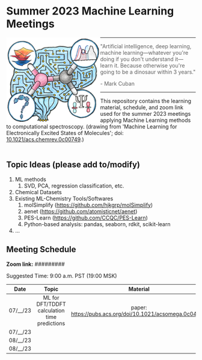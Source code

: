 # Summer 2023 Machine Learning Meetings

<img align="left" src="https://github.com/LinusP217/ML_Summer_2023/blob/main/excited_state_ML.jpeg" width="250" height="228" >

---
> "Artificial intelligence, deep learning, machine learning&mdash;whatever you're doing if you don't understand it&mdash;learn it. Because otherwise you're going to be a dinosaur within 3 years."
>
> \- Mark Cuban
---

This repository contains the learning material, schedule, and zoom link used for the summer 2023 meetings applying Machine Learning methods to computational spectroscopy. (drawing from 'Machine Learning for Electronically Excited States of Molecules'; doi: [10.1021/acs.chemrev.0c00749](https://pubs.acs.org/doi/10.1021/acs.chemrev.0c00749).) 
<br>
<br>

## Topic Ideas (please add to/modify)

 1. ML methods
     1. SVD, PCA, regression classification, etc.
 2. Chemical Datasets
 3. Existing ML-Chemistry Tools/Softwares
     1. molSimplify (https://github.com/hjkgrp/molSimplify)
     2. aenet (https://github.com/atomisticnet/aenet)
     3. PES-Learn (https://github.com/CCQC/PES-Learn)
     4. Python-based analysis: pandas, seaborn, rdkit, scikit-learn
 4. ...


## Meeting Schedule

[//]: # "OSU Spring 2023 end Jun. 16th -> Fall 2023 start Sep. 27th"
[//]: # "14 summer weeks"
[//]: # "https://www.when2meet.com/?20211543-yiXqv"

**Zoom link:** 
#########

Suggested Time:
9:00 a.m. PST (19:00 MSK)  

[//]: # "MSK = PST + 10 hours"

Date    | Topic | Material | Comment
:---:   | :---: | :---:    | :---: 
07/__/23|   ML for DFT/TDDFT calculation time predictions    | paper: https://pubs.acs.org/doi/10.1021/acsomega.0c04981     |  
07/__/23|       |          |  
08/__/23|       |          |  
08/__/23|       |          |

